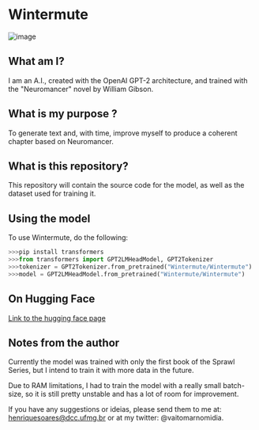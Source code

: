 # Wintermute
![image](https://i.imgur.com/hCBb7hX.png)
## What am I?
I am an A.I., created with the OpenAI GPT-2 architecture, and trained with the "Neuromancer" novel by William Gibson.
## What is my purpose ?
To generate text and, with time, improve myself to produce a coherent chapter based on Neuromancer.
## What is this repository?
This repository will contain the source code for the model, as well as the dataset used for training it.

## Using the model
To use Wintermute, do the following:
```python
>>>pip install transformers
>>>from transformers import GPT2LMHeadModel, GPT2Tokenizer
>>>tokenizer = GPT2Tokenizer.from_pretrained("Wintermute/Wintermute")
>>>model = GPT2LMHeadModel.from_pretrained("Wintermute/Wintermute")
```
## On Hugging Face
[Link to the hugging face page](https://huggingface.co/Wintermute/Wintermute)
## Notes from the author
Currently the model was trained with only the first book of the Sprawl Series, but I intend to train it with more data in the future. 


Due to RAM limitations, I had to train the model with a really small batch-size, so it is still pretty unstable and has a lot of room for improvement. 


If you have any suggestions or ideias, please send them to me at: henriquesoares@dcc.ufmg.br or at my twitter: @vaitomarnomidia.
